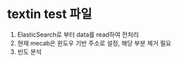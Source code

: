 # textin test 파일

1. ElasticSearch로 부터 data를 read하여 전처리
2. 현재 mecab은 윈도우 기반 주소로 설정, 해당 부분 제거 필요
3. 빈도 분석
